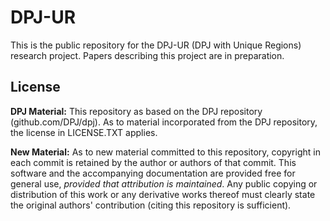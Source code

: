 DPJ-UR
======

This is the public repository for the DPJ-UR (DPJ with Unique Regions)
research project. Papers describing this project are in preparation.

License
-------

**DPJ Material:** This repository as based on the DPJ repository
(github.com/DPJ/dpj). As to material incorporated from the DPJ
repository, the license in LICENSE.TXT applies.

**New Material:** As to new material committed to this repository,
copyright in each commit is retained by the author or authors of that
commit. This software and the accompanying documentation are provided
free for general use, _provided that attribution is maintained_.  Any
public copying or distribution of this work or any derivative works
thereof must clearly state the original authors' contribution (citing
this repository is sufficient).



